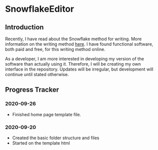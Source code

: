 # SnowflakeEditor

## Introduction
Recently, I have read about the Snowflake method for writing. More information on the writing method [here](https://www.advancedfictionwriting.com/articles/snowflake-method/).
I have found functional software, both paid and free, for this writing method online. 

As a developer, I am more interested in developing my version of the software than actually using it. Therefore, I will be creating my own interface in the repository. Updates will be irregular, but development will continue until stated otherwise.

## Progress Tracker

### 2020-09-26
- Finished home page template file.

### 2020-09-20
- Created the basic folder structure and files
- Started on the template html

